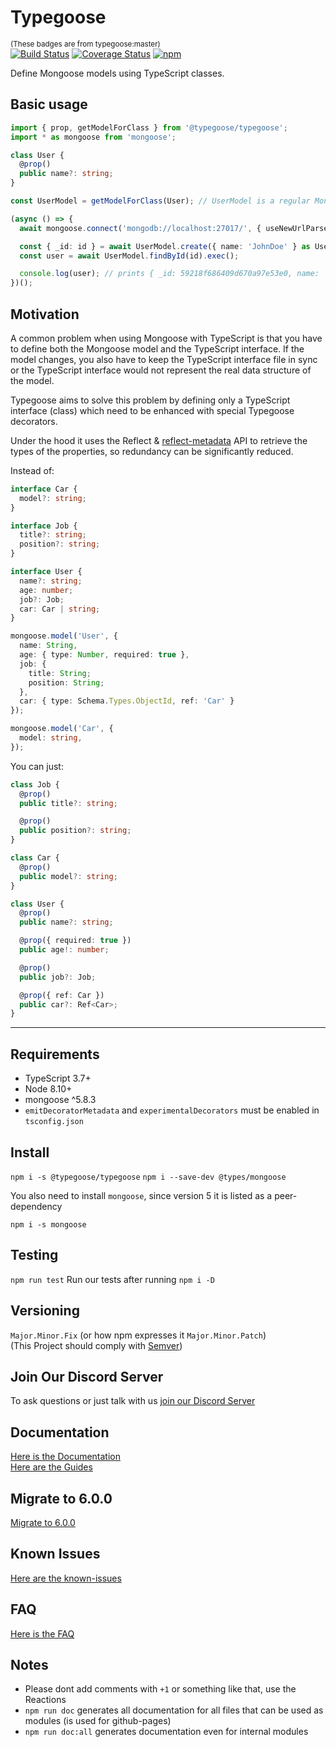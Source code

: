 # Typegoose

<sub>(These badges are from typegoose:master)</sub>  
[![Build Status](https://travis-ci.com/typegoose/typegoose.svg?branch=master)](https://travis-ci.com/typegoose/typegoose)
[![Coverage Status](https://coveralls.io/repos/github/typegoose/typegoose/badge.svg?branch=master#feb282019)](https://coveralls.io/github/typegoose/typegoose?branch=master)
[![npm](https://img.shields.io/npm/dt/@typegoose/typegoose.svg)](https://www.npmjs.com/package/@typegoose/typegoose)

Define Mongoose models using TypeScript classes.

## Basic usage

```ts
import { prop, getModelForClass } from '@typegoose/typegoose';
import * as mongoose from 'mongoose';

class User {
  @prop()
  public name?: string;
}

const UserModel = getModelForClass(User); // UserModel is a regular Mongoose Model with correct types

(async () => {
  await mongoose.connect('mongodb://localhost:27017/', { useNewUrlParser: true, useUnifiedTopology: true, dbName: "test" });

  const { _id: id } = await UserModel.create({ name: 'JohnDoe' } as User); // an "as" assertion, to have types for all properties
  const user = await UserModel.findById(id).exec();

  console.log(user); // prints { _id: 59218f686409d670a97e53e0, name: 'JohnDoe', __v: 0 }
})();
```

## Motivation

A common problem when using Mongoose with TypeScript is that you have to define both the Mongoose model and the TypeScript interface. If the model changes, you also have to keep the TypeScript interface file in sync or the TypeScript interface would not represent the real data structure of the model.

Typegoose aims to solve this problem by defining only a TypeScript interface (class) which need to be enhanced with special Typegoose decorators.

Under the hood it uses the Reflect & [reflect-metadata](https://github.com/rbuckton/reflect-metadata) API to retrieve the types of the properties, so redundancy can be significantly reduced.

Instead of:

```ts
interface Car {
  model?: string;
}

interface Job {
  title?: string;
  position?: string;
}

interface User {
  name?: string;
  age: number;
  job?: Job;
  car: Car | string;
}

mongoose.model('User', {
  name: String,
  age: { type: Number, required: true },
  job: {
    title: String;
    position: String;
  },
  car: { type: Schema.Types.ObjectId, ref: 'Car' }
});

mongoose.model('Car', {
  model: string,
});
```

You can just:

```ts
class Job {
  @prop()
  public title?: string;

  @prop()
  public position?: string;
}

class Car {
  @prop()
  public model?: string;
}

class User {
  @prop()
  public name?: string;

  @prop({ required: true })
  public age!: number;

  @prop()
  public job?: Job;

  @prop({ ref: Car })
  public car?: Ref<Car>;
}
```

---

## Requirements

* TypeScript 3.7+
* Node 8.10+
* mongoose ^5.8.3
* `emitDecoratorMetadata` and `experimentalDecorators` must be enabled in `tsconfig.json`

## Install

`npm i -s @typegoose/typegoose`
`npm i --save-dev @types/mongoose`

You also need to install `mongoose`, since version 5 it is listed as a peer-dependency

`npm i -s mongoose`

## Testing

`npm run test`
Run our tests after running `npm i -D`

## Versioning

`Major.Minor.Fix` (or how npm expresses it `Major.Minor.Patch`)  
(This Project should comply with [Semver](https://semver.org))

## Join Our Discord Server

To ask questions or just talk with us [join our Discord Server](https://discord.gg/BpGjTTD)

## Documentation

[Here is the Documentation](https://typegoose.github.io/typegoose/docs)  
[Here are the Guides](https://typegoose.github.io/typegoose/guides/quick-start-guide/)  

## Migrate to 6.0.0

[Migrate to 6.0.0](https://typegoose.github.io/typegoose/guides/migrate-to-6/)

## Known Issues

[Here are the known-issues](https://typegoose.github.io/typegoose/guides/known-issues/)

## FAQ

[Here is the FAQ](https://typegoose.github.io/typegoose/guides/faq/)

## Notes

* Please dont add comments with `+1` or something like that, use the Reactions
* `npm run doc` generates all documentation for all files that can be used as modules (is used for github-pages)
* `npm run doc:all` generates documentation even for internal modules
